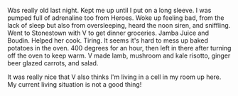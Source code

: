 Was really old last night. Kept me up until I put on a long sleeve. I was pumped full of adrenaline too from Heroes. Woke up feeling bad, from the lack of sleep but also from oversleeping, heard the noon siren, and sniffling. Went to Stonestown with V to get dinner groceries. Jamba Juice and Boudin. Helped her cook. Tiring. It seems it's hard to mess up baked potatoes in the oven. 400 degrees for an hour, then left in there after turning off the oven to keep warm. V made lamb, mushroom and kale risotto, ginger beer glazed carrots, and salad.

It was really nice that V also thinks I'm living in a cell in my room up here. My current living situation is not a good thing!
